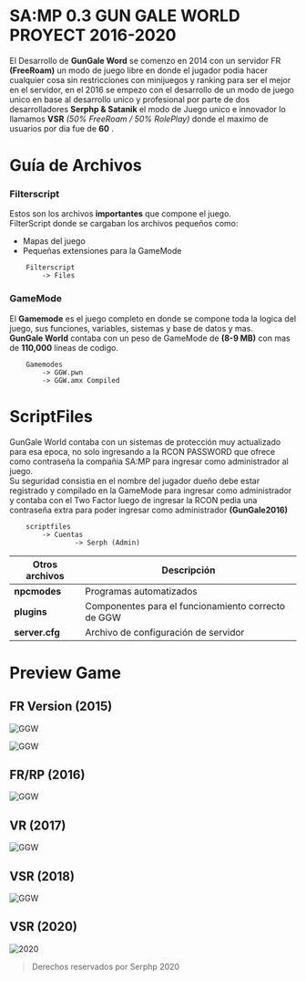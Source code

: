 # SA:MP 0.3 GUN GALE WORLD PROYECT 2016-2020

El Desarrollo de **GunGale Word** se comenzo en 2014 con un servidor FR **(FreeRoam)** un modo de juego libre en donde el jugador podia hacer cualquier cosa sin restricciones con minijuegos y ranking para ser el mejor en el servidor, en el 2016 se empezo con el desarrollo de un modo de juego unico en base al desarrollo unico y profesional por parte de dos desarrolladores **Serphp & Satanik** el modo de Juego unico e innovador lo llamamos **VSR** *(50% FreeRoam / 50% RolePlay)* donde el maximo de usuarios por dia fue de **60** .

# Guía de Archivos
### Filterscript
 Estos son los archivos **importantes** que compone el juego. <br/>
 FilterScript donde se cargaban los archivos pequeños como:
* Mapas del juego
* Pequeñas extensiones para la GameMode

```
	Filterscript
		-> Files
```

### GameMode
El **Gamemode** es el juego completo en donde se compone toda la logica del juego, sus funciones, variables, sistemas y base de datos y mas.<br/>
**GunGale World** contaba con un peso de GameMode de **(8-9 MB)** con mas de **110,000** lineas de codigo.
```
	Gamemodes
		-> GGW.pwn 
		-> GGW.amx Compiled
```

# ScriptFiles
GunGale World contaba con un sistemas de protección muy actualizado para esa epoca, no solo ingresando a la RCON PASSWORD que ofrece como contraseña la compañia SA:MP para ingresar como administrador al juego. <br/>
Su seguridad consistia en el nombre del jugador dueño debe estar registrado y compilado en la GameMode para ingresar como administrador y contaba con el Two Factor luego de ingresar la RCON pedia una contraseña extra para poder ingresar como administrador **(GunGale2016)**
```
	scriptfiles
		-> Cuentas
				-> Serph (Admin)
```

| Otros archivos  | Descripción |
|----------|----------|
| **npcmodes** | Programas automatizados |
| **plugins** | Componentes para el funcionamiento correcto de GGW |
| **server.cfg** | Archivo de configuración de servidor |

# Preview Game
## FR Version (2015)
![GGW](https://scontent.fpac4-1.fna.fbcdn.net/v/t1.18169-9/10156175_558067024343297_787232438558761589_n.png?_nc_cat=109&ccb=1-7&_nc_sid=174925&_nc_ohc=RGXT4lkTIGQAX98cOFI&_nc_ht=scontent.fpac4-1.fna&oh=00_AfBPMMoqc09eaOMSWOlHTFuQYr43-wmoSz3bh8FkAamXtg&oe=6461A39A)

![GGW](https://scontent.fpac4-1.fna.fbcdn.net/v/t1.18169-9/12065662_558582074291792_3864353575283058943_n.jpg?_nc_cat=103&ccb=1-7&_nc_sid=174925&_nc_ohc=HnijJHAm1zsAX-QbDkb&_nc_ht=scontent.fpac4-1.fna&oh=00_AfC6xd2iJ5mIxhHFBvmo3oso4bFcqENkWTCLpE5YOWuCxQ&oe=6461D2D7)
  
## FR/RP (2016)
![GGW](https://scontent.fpac4-1.fna.fbcdn.net/v/t1.18169-9/14359038_703888013094530_4158176844177187568_n.png?_nc_cat=111&ccb=1-7&_nc_sid=730e14&_nc_ohc=vGo2ziQsbtwAX-smK89&_nc_ht=scontent.fpac4-1.fna&oh=00_AfD3e-cFoEGVcdalG7dbSuHzRK6a903Z-K1U3eVj2CETVg&oe=6461C77A)

## VR (2017)
![GGW](https://scontent.fpac4-1.fna.fbcdn.net/v/t31.18172-8/20507539_878805458936117_8030671441452786658_o.png?_nc_cat=103&ccb=1-7&_nc_sid=730e14&_nc_ohc=c-JMkdkD81QAX-vw0TV&_nc_ht=scontent.fpac4-1.fna&oh=00_AfC7tZ1iukBXgxxySIYd9Uyr9VJq4LI39_2ULDQ99ZHtRw&oe=6461BB8C)

## VSR (2018)
![GGW](https://cdn.discordapp.com/attachments/493832893580312579/1096314999728775249/sa-mp-450.png)

## VSR (2020)
![2020](https://cdn.discordapp.com/attachments/493832893580312579/1096318128989941761/sa-mp-598.png)

> Derechos reservados por Serphp 2020
